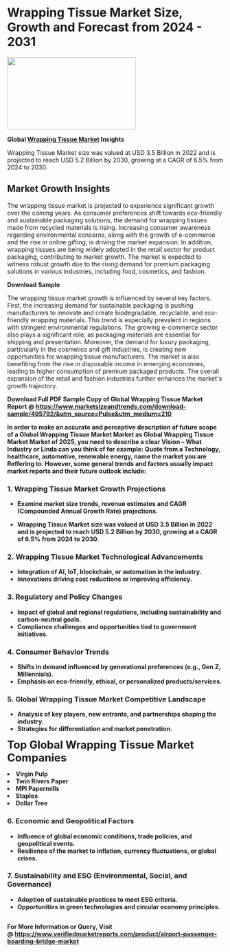 <H1>Wrapping Tissue Market Size, Growth and Forecast from 2024 - 2031</H1><img class="aligncenter size-medium wp-image-584254" src="https://thirdeyenews.in/wp-content/uploads/2024/09/Global-Market-Research-300x168.jpeg" alt="" width="300" height="168" /><p><strong>Global&nbsp;<a href="https://www.marketsizeandtrends.com/download-sample/495792/&amp;utm_source=Pulse&amp;utm_medium=210">Wrapping Tissue Market</a> Insights</strong></p><p>Wrapping Tissue Market size was valued at USD 3.5 Billion in 2022 and is projected to reach USD 5.2 Billion by 2030, growing at a CAGR of 6.5% from 2024 to 2030.</p><p><h2>Market Growth Insights</h2> <p>The wrapping tissue market is projected to experience significant growth over the coming years. As consumer preferences shift towards eco-friendly and sustainable packaging solutions, the demand for wrapping tissues made from recycled materials is rising. Increasing consumer awareness regarding environmental concerns, along with the growth of e-commerce and the rise in online gifting, is driving the market expansion. In addition, wrapping tissues are being widely adopted in the retail sector for product packaging, contributing to market growth. The market is expected to witness robust growth due to the rising demand for premium packaging solutions in various industries, including food, cosmetics, and fashion.</p> <p><strong>Download Sample</strong></p> <p>The wrapping tissue market growth is influenced by several key factors. First, the increasing demand for sustainable packaging is pushing manufacturers to innovate and create biodegradable, recyclable, and eco-friendly wrapping materials. This trend is especially prevalent in regions with stringent environmental regulations. The growing e-commerce sector also plays a significant role, as packaging materials are essential for shipping and presentation. Moreover, the demand for luxury packaging, particularly in the cosmetics and gift industries, is creating new opportunities for wrapping tissue manufacturers. The market is also benefiting from the rise in disposable income in emerging economies, leading to higher consumption of premium packaged products. The overall expansion of the retail and fashion industries further enhances the market's growth trajectory.</p> <p><strong></p><p><span class=""><strong>Download Full PDF Sample Copy of Global Wrapping Tissue Market Report</strong> @ <a href="https://www.marketsizeandtrends.com/download-sample/495792/&amp;utm_source=Pulse&amp;utm_medium=210" target="_blank">https://www.marketsizeandtrends.com/download-sample/495792/&amp;utm_source=Pulse&amp;utm_medium=210</a></span></p><p>In order to make an accurate and perceptive description of future scope of a Global&nbsp;Wrapping Tissue Market Market as Global&nbsp;Wrapping Tissue Market Market of 2025, you need to describe a clear Vision &ndash; What Industry or Linda can you think of for example: Quote from a Technology, healthcare, automotive, renewable energy, name the market you are Reffering to. However, some general trends and factors usually impact market reports and their future outlook include:</p><h3>1.&nbsp;<strong>Wrapping Tissue Market Growth Projections</strong></h3><ul><li>Examine market size trends, revenue estimates and CAGR (Compounded Annual Growth Rate) projections.</li><li><p>Wrapping Tissue Market size was valued at USD 3.5 Billion in 2022 and is projected to reach USD 5.2 Billion by 2030, growing at a CAGR of 6.5% from 2024 to 2030.</p></li></ul><h3>2.&nbsp;<strong>Wrapping Tissue Market Technological Advancements</strong></h3><ul><li>Integration of AI, IoT, blockchain, or automation in the industry.</li><li>Innovations driving cost reductions or improving efficiency.</li></ul><h3>3.&nbsp;<strong>Regulatory and Policy Changes</strong></h3><ul><li>Impact of global and regional regulations, including sustainability and carbon-neutral goals.</li><li>Compliance challenges and opportunities tied to government initiatives.</li></ul><h3>4.&nbsp;<strong>Consumer Behavior Trends</strong></h3><ul><li>Shifts in demand influenced by generational preferences (e.g., Gen Z, Millennials).</li><li>Emphasis on eco-friendly, ethical, or personalized products/services.</li></ul><h3>5.&nbsp;<strong>Global Wrapping Tissue Market Competitive Landscape</strong></h3><ul><li>Analysis of key players, new entrants, and partnerships shaping the industry.</li><li>Strategies for differentiation and market penetration.</li></ul><p data-pm-slice="1 1 []"><span style="color: inherit; font-family: inherit; font-size: 25px;">Top Global Wrapping Tissue Market Companies</span></p><div class="" data-test-id=""><p><li>Virgin Pulp</li><li> Twin Rivers Paper</li><li> MPI Papermills</li><li> Staples</li><li> Dollar Tree</li></p></div><h3>6.&nbsp;<strong>Economic and Geopolitical Factors</strong></h3><ul><li>Influence of global economic conditions, trade policies, and geopolitical events.</li><li>Resilience of the market to inflation, currency fluctuations, or global crises.</li></ul><h3>7.&nbsp;<strong>Sustainability and ESG (Environmental, Social, and Governance)</strong></h3><ul><li>Adoption of sustainable practices to meet ESG criteria.</li><li>Opportunities in green technologies and circular economy principles.</li></ul><h2><strong style="font-size: 14px;">For More Information or Query, Visit @&nbsp;</strong><a style="background-color: #ffffff; font-size: 14px;" href="https://www.marketsizeandtrends.com/report/wrapping-tissue-market/" target="_blank">https://www.verifiedmarketreports.com/product/airport-passenger-boarding-bridge-market</a></h2>
